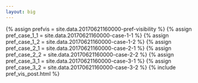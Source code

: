 ```yaml
---
layout: big
---
```

{% assign prefvis = site.data.20170621160000-pref-visibility %}
{% assign pref_case_1_1 = site.data.20170621160000-case-1-1 %}
{% assign pref_case_1_2 = site.data.20170621160000-case-1-2 %}
{% assign pref_case_2_1 = site.data.20170621160000-case-2-1 %}
{% assign pref_case_2_2 = site.data.20170621160000-case-2-2 %}
{% assign pref_case_3_1 = site.data.20170621160000-case-3-1 %}
{% assign pref_case_3_2 = site.data.20170621160000-case-3-2 %}
{% include pref_vis_post.html %}
